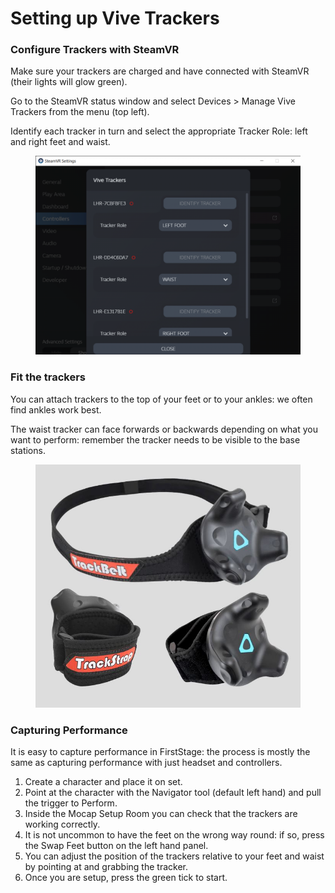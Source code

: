# Setting up Vive Trackers

### Configure Trackers with SteamVR

Make sure your trackers are charged and have connected with SteamVR (their lights will glow green).

Go to the SteamVR status window and select Devices > Manage Vive Trackers from the menu (top left).

Identify each tracker in turn and select the appropriate Tracker Role: left and right feet and waist.

<figure><img src="../../.gitbook/assets/SteamVR-Settings-21_03_2021-22_07_38-512x384.png" alt=""><figcaption></figcaption></figure>

### Fit the trackers

You can attach trackers to the top of your feet or to your ankles: we often find ankles work best.

The waist tracker can face forwards or backwards depending on what you want to perform: remember the tracker needs to be visible to the base stations.

<figure><img src="../../.gitbook/assets/Vive Trackers with straps.JPG" alt=""><figcaption></figcaption></figure>

### Capturing Performance

It is easy to capture performance in FirstStage: the process is mostly the same as capturing performance with just headset and controllers.

1. Create a character and place it on set.
2. Point at the character with the Navigator tool (default left hand) and pull the trigger to Perform.
3. Inside the Mocap Setup Room you can check that the trackers are working correctly.
4. It is not uncommon to have the feet on the wrong way round: if so, press the Swap Feet button on the left hand panel.
5. You can adjust the position of the trackers relative to your feet and waist by pointing at and grabbing the tracker.
6. Once you are setup, press the green tick to start.
